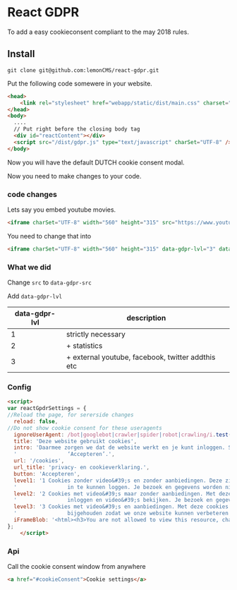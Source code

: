# React GDPR

To add a easy cookieconsent compliant to the may 2018 rules.

## Install

````git clone git@github.com:lemonCMS/react-gdpr.git ````

Put the following code somewere in your website.
````html
<head>
    <link rel="stylesheet" href="webapp/static/dist/main.css" charset="UTF-8"/>
</head>
<body>
  ....
  // Put right before the closing body tag
  <div id="reactContent"></div>
  <script src="/dist/gdpr.js" type="text/javascript" charSet="UTF-8" />
</body>

````

Now you will have the default DUTCH cookie consent modal.

Now you need to make changes to your code.

### code changes
Lets say you embed youtube movies.
````html
<iframe charSet="UTF-8" width="560" height="315" src="https://www.youtube-nocookie.com/embed/Ur_tXqaNXOI" frameborder="0" allow="autoplay; encrypted-media" allowfullscreen></iframe>
````

You need to change that into

````html
<iframe charSet="UTF-8" width="560" height="315" data-gdpr-lvl="3" data-gdpr-src="https://www.youtube-nocookie.com/embed/Ur_tXqaNXOI" frameborder="0" allow="autoplay; encrypted-media" allowfullscreen></iframe>
````

### What we did

Change ```src``` to ```data-gdpr-src```

Add ```data-gdpr-lvl```

| data-gdpr-lvl  |  description |
|---|---|
| 1 | strictly necessary |
| 2 | + statistics |
| 3 | + external youtube, facebook, twitter addthis etc |

### Config

```html
<script>
var reactGpdrSettings = {
//Reload the page, for sererside changes
  reload: false, 
//Do not show cookie consent for these useragents
  ignoreUserAgent: /bot|googlebot|crawler|spider|robot|crawling/i.test(navigator.userAgent), 
  title: 'Deze website gebruikt cookies',
  intro: 'Daarmee zorgen we dat de website werkt en je kunt inloggen. Selecteer één van de drie opties en klik op\n' +
  '                ‘Accepteren’.',
  url: '/cookies',
  url_title: 'privacy- en cookieverklaring.',
  button: 'Accepteren',
  level1: '1 Cookies zonder video&#39;s en zonder aanbiedingen. Deze zijn nodig om onze website te kunnen bezoeken en\n' +
  '                in te kunnen loggen. Je bezoek en gegevens worden niet bijgehouden.',
  level2: '2 Cookies met video&#39;s maar zonder aanbiedingen. Met deze cookies kun je de website bezoeken,\n' +
  '                inloggen en video&#39;s bekijken. Je bezoek en gegevens worden bijgehouden.',
  level3: '3 Cookies met video&#39;s en aanbiedingen. Met deze cookies werkt de website optimaal. Je bezoek wordt\n' +
  '                bijgehouden zodat we onze website kunnen verbeteren en je aanbiedingen kunnen doen.',
  iFrameBlob: '<html><h3>You are not allowed to view this resource, change your <a href="' + window.location.href.replace(window.location.hash, '') + '#cookieConsent" target="_top">cookiesettings</a></h3></html>'
};
    </script>
```

### Api
Call the cookie consent window from anywhere
```html
<a href="#cookieConsent">Cookie settings</a>
```
